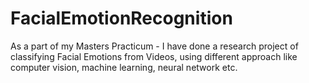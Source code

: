 # FacialEmotionRecognition
As a part of my Masters Practicum - I have done a research project of classifying Facial Emotions from Videos, using different approach like computer vision, machine learning, neural network etc. 
